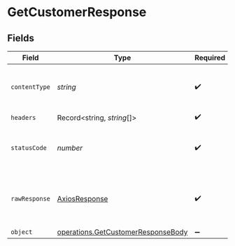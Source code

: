 # GetCustomerResponse


## Fields

| Field                                                                                           | Type                                                                                            | Required                                                                                        | Description                                                                                     |
| ----------------------------------------------------------------------------------------------- | ----------------------------------------------------------------------------------------------- | ----------------------------------------------------------------------------------------------- | ----------------------------------------------------------------------------------------------- |
| `contentType`                                                                                   | *string*                                                                                        | :heavy_check_mark:                                                                              | HTTP response content type for this operation                                                   |
| `headers`                                                                                       | Record<string, *string*[]>                                                                      | :heavy_check_mark:                                                                              | N/A                                                                                             |
| `statusCode`                                                                                    | *number*                                                                                        | :heavy_check_mark:                                                                              | HTTP response status code for this operation                                                    |
| `rawResponse`                                                                                   | [AxiosResponse](https://axios-http.com/docs/res_schema)                                         | :heavy_check_mark:                                                                              | Raw HTTP response; suitable for custom response parsing                                         |
| `object`                                                                                        | [operations.GetCustomerResponseBody](../../../sdk/models/operations/getcustomerresponsebody.md) | :heavy_minus_sign:                                                                              | OK                                                                                              |